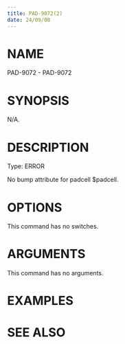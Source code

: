 ```yaml
---
title: PAD-9072(2)
date: 24/09/08
---
```


# NAME

PAD-9072 - PAD-9072

# SYNOPSIS

N/A.

# DESCRIPTION

Type: ERROR

No bump attribute for padcell $padcell.

# OPTIONS

This command has no switches.

# ARGUMENTS

This command has no arguments.

# EXAMPLES

# SEE ALSO
